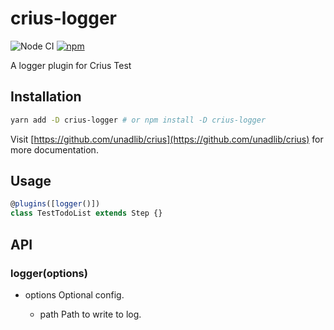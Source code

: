 # crius-logger

![Node CI](https://github.com/unadlib/crius/workflows/Node%20CI/badge.svg)
[![npm](https://img.shields.io/npm/v/crius-logger.svg)](https://www.npmjs.com/package/crius-logger)

A logger plugin for Crius Test

## Installation

```sh
yarn add -D crius-logger # or npm install -D crius-logger
```

Visit [https://github.com/unadlib/crius](https://github.com/unadlib/crius) for more documentation.


## Usage

```js
@plugins([logger()])
class TestTodoList extends Step {}
```

## API

### logger(options)

- options <Object> Optional config.
  - path <string> Path to write to log.
